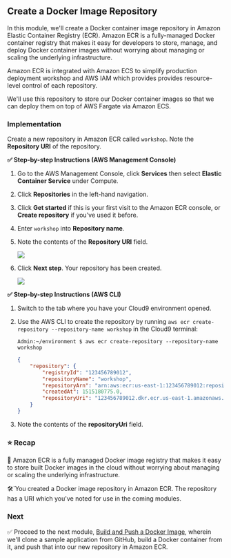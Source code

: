 ## Create a Docker Image Repository

In this module, we'll create a Docker container image repository in Amazon
Elastic Container Registry (ECR). Amazon ECR is a fully-managed Docker container
registry that makes it easy for developers to store, manage, and deploy Docker
container images without worrying about managing or scaling the underlying
infrastructure.

Amazon ECR is integrated with Amazon ECS to simplify production deployment
workshop and AWS IAM which provides provides resource-level control of each
repository.

We'll use this repository to store our Docker container images so that we can
deploy them on top of AWS Fargate via Amazon ECS.

### Implementation

Create a new repository in Amazon ECR called `workshop`. Note the **Repository
URI** of the repository.

**✅ Step-by-step Instructions (AWS Management Console)**

1. Go to the AWS Management Console, click **Services** then select **Elastic
   Container Service** under Compute.

1. Click **Repositories** in the left-hand navigation.

1. Click **Get started** if this is your first visit to the Amazon ECR console,
   or **Create repository** if you've used it before.

1. Enter `workshop` into **Repository name**.

1. Note the contents of the **Repository URI** field.

    ![](images/repository-create-form.png)

1. Click **Next step**. Your repository has been created.

    ![](images/repository-created.png)

**✅ Step-by-step Instructions (AWS CLI)**

1. Switch to the tab where you have your Cloud9 environment opened.

1. Use the AWS CLI to create the repository by running `aws ecr create-repository --repository-name workshop`
   in the Cloud9 terminal:

    ```console
    Admin:~/environment $ aws ecr create-repository --repository-name workshop
    ```
    ```json
    {
        "repository": {
            "registryId": "123456789012",
            "repositoryName": "workshop",
            "repositoryArn": "arn:aws:ecr:us-east-1:123456789012:repository/workshop",
            "createdAt": 1515180775.0,
            "repositoryUri": "123456789012.dkr.ecr.us-east-1.amazonaws.com/workshop"
        }
    }
    ```

1. Note the contents of the **repositoryUri** field.

### ⭐ Recap

🔑 Amazon ECR is a fully managed Docker image registry that makes it easy to
store built Docker images in the cloud without worrying about managing or
scaling the underlying infrastructure.

🛠️`You created a Docker image repository in Amazon ECR. The repository has a URI
which you've noted for use in the coming modules.

### Next

✅  Proceed to the next module, [Build and Push a Docker
Image][build-and-push-a-docker-image], wherein we'll clone a sample application
from GitHub, build a Docker container from it, and push that into our new
repository in Amazon ECR.

[build-and-push-a-docker-image]: build-and-push-a-docker-image.html
